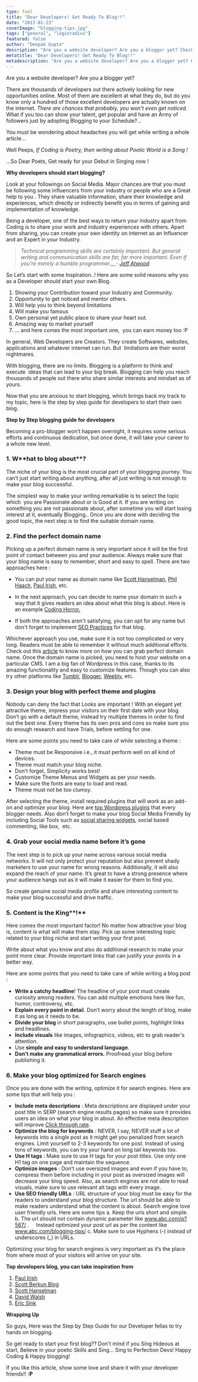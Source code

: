 ```yaml
---
type: fuel
title: "Dear Developers! Get Ready To Blog!!"
date: "2017-01-23"
coverImage: "blogging-tips.jpg"
tags: ["general", "loginradius"]
featured: false
author: "Deepak Gupta"
description: "Are you a website developer? Are you a blogger yet? Check out this step by step guide for developers to rock at blogging!"
metatitle: "Dear Developers! Get Ready To Blog!!"
metadescription: "Are you a website developer? Are you a blogger yet? Check out this step by step guide for developers to rock at blogging!"
---
```


Are you a website developer? Are you a blogger yet?

There are thousands of developers out there actively looking for new opportunities online. Most of them are excellent at what they do, but do you know only a hundred of those excellent developers are actually known on the internet. _There are chances that probably, you won’t even get noticed._ What if you too can show your talent, get popular and have an Army of followers just by adopting Blogging to your Schedule?...

You must be wondering about headaches you will get while writing a whole article…

Well Peeps, _If Coding is Poetry, then writing about Poetic World is a Song !_

...So Dear Poets, Get ready for your Debut in Singing now !

**Why developers should start blogging?**

Look at your followings on Social Media. Major chances are that you must be following some influencers from your industry or people who are a Great help to you . They share valuable information, share their knowledge and experiences, which directly or indirectly benefit you in terms of gaining and implementation of knowledge.

Being a developer, one of the best ways to return your industry apart from Coding is to share your work and industry experiences with others. Apart from sharing, you can create your own identity on internet as an Influencer and an Expert in your Industry.

> _Technical programming skills are certainly important. But general writing and communication skills are far, far more important. Even if you’re merely a humble programmer.\_\_\-_ [_Jeff Atwood_](http://www.codinghorror.com/blog/archives/000616.html)

So Let’s start with some Inspiration..! Here are some solid reasons why you as a Developer should start your own Blog.

1. Showing your Contribution toward your Industry and Community.
2. Opportunity to get noticed and mentor others.
3. Will help you to think beyond limitations
4. Will make you famous
5. Own personal yet public place to share your heart out.
6. Amazing way to market yourself
7. … and here comes the most important one,  you can earn money too :P

In general, Web Developers are Creators. They create Softwares, websites, applications and whatever internet can run. But  limitations are their worst nightmares.

With blogging, there are no limits. Blogging is a platform to think and execute  ideas that can lead to your big break. Blogging can help you reach thousands of people out there who share similar interests and mindset as of yours.

Now that you are anxious to start blogging, which brings back my track to my topic, here is the step by step guide for developers to start their own blog.

**Step by Step blogging guide for developers**

Becoming a pro-blogger won’t happen overnight, it requires some serious efforts and continuous dedication, but once done, it will take your career to a whole new level.

### **1\. W\*\***hat to blog about\***\*?**

The niche of your blog is the most crucial part of your blogging journey. You can’t just start writing about anything, after all just writing is not enough to make your blog successful.

The simplest way to make your writing remarkable is to select the topic which  you are Passionate about or is Good at it. If you are writing on something you are not passionate about, after sometime you will start losing interest at it, eventually Blogging.. Once you are done with deciding the good topic, the next step is to find the suitable domain name.

### **2\. Find the perfect domain name**

Picking up a perfect domain name is very important since it will be the first point of contact between you and your audience. Always make sure that your blog name is easy to remember, short and easy to spell. There are two approaches here :

- You can put your name as domain name like [Scott Hanselman](http://www.hanselman.com/blog/), [Phil Haach](http://haacked.com/), [Paul Irish](http://www.paulirish.com/), etc.

- In the next approach, you can decide to name your domain in such a way that it gives readers an idea about what this blog is about. Here is an example [Coding Horror.](http://blog.codinghorror.com/)
- If both the approaches aren't satisfying, you can opt for any name but don't forget to implement [SEO Practices](http://backlinko.com/seo-techniques) for that blog.

Whichever approach you use, make sure it is not too complicated or very long. Readers must be able to remember it without much additional efforts. Check out this [article](http://www.successfulblogging.com/how-to-come-up-with-a-blog-name/) to know more on how you can grab perfect domain name. Once the domain name is picked, you need to host your website on a particular CMS. I am a big fan of Wordpress in this case, thanks to its amazing functionality and easy to customize features. Though you can also try other platforms like [Tumblr](http://tumblr.com), [Blogger](https://www.blogger.com/), [Weebly](http://www.weebly.com/), etc.

### **3\. Design your blog with perfect theme and plugins**

Nobody can deny the fact that Looks are important ! With an elegant yet attractive theme, impress your visitors on their first date with your blog. Don’t go with a default theme, instead try multiple themes in order to find out the best one. Every theme has its own pros and cons so make sure you do enough research and have Trials, before settling for one.

Here are some points you need to take care of while selecting a theme :

- Theme must be Responsive i.e., it must perform well on all kind of devices.
- Theme must match your blog niche.
- Don’t forget, Simplicity works best!
- Customize Theme Menus and Widgets as per your needs.
- Make sure the fonts are easy to load and read.
- Theme must not be too clumsy.

After selecting the theme, install required plugins that will work as an add-on and optimize your blog. Here are [top Wordpress plugins](https://blog.bufferapp.com/best-wordpress-plugins) that every blogger needs. Also don’t forget to make your blog Social Media Friendly by including Social Tools such as [social sharing widgets](http://www.social9.com/), social based commenting, like box,  etc.

### **4\. Grab your social media name before it’s gone**

The next step is to pick up your name across various social media networks. It will not only protect your reputation but also prevent shady marketers to use your name for wrong reasons. Additionally, it will also expand the reach of your name. It’s great to have a strong presence where your audience hangs out as it will make it easier for them to find you.

So create genuine social media profile and share interesting content to make your blog successful and drive traffic.

### **5\. Content is the King\*\***!\*\*

Here comes the most important factor! No matter how attractive your blog is, content is what will make them stay. Pick up some interesting topic related to your blog niche and start writing your first post.

Write about what you know and also do additional research to make your point more clear. Provide important links that can justify your points in a better way.

Here are some points that you need to take care of while writing a blog post :

- **Write a catchy headline**! The headline of your post must create curiosity among readers. You can add multiple emotions here like fun, humor, controversy, etc.
- **Explain every point in detai**l. Don’t worry about the length of blog, make it as long as it needs to be.
- **Divide your blog** in short paragraphs, use bullet points, highlight links and headlines.
- **Include visuals** like images, infographics, videos, etc to grab reader's attention.
- Use **simple and easy to understand language**.
- **Don’t make any grammatical errors.** Proofread your blog before publishing it.

### **6\. Make your blog optimized for Search engines**

Once you are done with the writing, optimize it for search engines. Here are some tips that will help you :

- **Include meta descriptions** : Meta descriptions are displayed under your post title in SERP (search engine results pages) so make sure it provides users an idea on what your blog in about. An effective meta description will improve [Click through rate](https://en.wikipedia.org/wiki/Click-through_rate).
- **Optimize the blog for keywords** : NEVER, I say, NEVER stuff a lot of keywords into a single post as it might get you penalized from search engines. Limit yourself to 2-3 keywords for one post. Instead of using tons of keywords, you can try your hand on long tail keywords too.
- **Use H tags** : Make sure to use H tags for your post titles. Use only one H1 tag on one page and maintain the sequence.
- **Optimize images** : Don’t use oversized images and even if you have to, compress them before including in your post as oversized images will decrease your blog speed. Also, as search engines are not able to read visuals, make sure to use relevant alt tags with every image.
- **Use SEO friendly URLs** : URL structure of your blog must be easy for the readers to understand your blog structure. The url should be able to make readers understand what the content is about. Search engine love user friendly urls. Here are some tips a. Keep the urls short and simple. b. The url should not contain dynamic parameter like www.abc.com/p?567/ .     Instead optimized your post url as per the content like   www.abc.com/blogging-tips/ c. Make sure to use Hyphens (-) instead of underscores (\_) in URLs.

Optimizing your blog for search engines is very important as it’s the place from where most of your visitors will arrive on your site.

**Top developers blog, you can take inspiration from**

1. [Paul Irish](http://www.paulirish.com/)
2. [Scott Berkun Blog](http://scottberkun.com/blog/)
3. [Scott Hanselman](http://www.hanselman.com/blog/)
4. [David Walsh](http://davidwalsh.name/)
5. [Eric Sink](http://ericsink.com/)

**Wrapping Up**

So guys, Here was the Step by Step Guide for our Developer fellas to try hands on blogging.

So get ready to start your first blog?? Don't mind if you Sing Hideous at start, Believe in your poetic Skills and Sing… Sing to Perfection Devs! Happy Coding & Happy blogging!

If you like this article, show some love and share it with your developer friends!! **:P**
